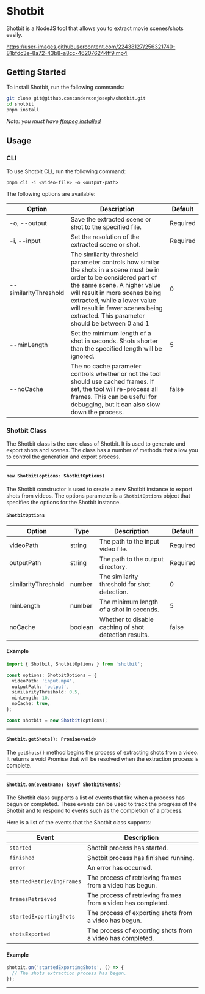 # Shotbit

Shotbit is a NodeJS tool that allows you to extract movie scenes/shots easily.

https://user-images.githubusercontent.com/22438127/256321740-81bfdc3e-8a72-43b8-a8cc-462076244ff9.mp4

## Getting Started

To install Shotbit, run the following commands:

```sh
git clone git@github.com:andersonjoseph/shotbit.git
cd shotbit
pnpm install
```

_Note: you must have [ffmpeg installed](https://ffmpeg.org/download.html)_

## Usage

### CLI

To use Shotbit CLI, run the following command:

```
pnpm cli -i <video-file> -o <output-path>
```

The following options are available:

| Option                | Description                                                                                                                                                                                                                                                                                                 | Default  |
|-----------------------| ----------------------------------------------------------------------------------------------------------------------------------------------------------------------------------------------------------------------------------------------------------------------------------------------------------- | -------- |
| -o, --output          | Save the extracted scene or shot to the specified file.                                                                                                                                                                                                                                                     | Required |
| -i, --input           | Set the resolution of the extracted scene or shot.                                                                                                                                                                                                                                                          | Required |
| --similarityThreshold | The similarity threshold parameter controls how similar the shots in a scene must be in order to be considered part of the same scene. A higher value will result in more scenes being extracted, while a lower value will result in fewer scenes being extracted. This parameter should be between 0 and 1 | 0        |
| --minLength           | Set the minimum length of a shot in seconds. Shots shorter than the specified length will be ignored.                                                                                                                                                                                                       | 5        |
| --noCache             | The no cache parameter controls whether or not the tool should use cached frames. If set, the tool will re-process all frames. This can be useful for debugging, but it can also slow down the process.                                                                                                     | false    |

### Shotbit Class

The Shotbit class is the core class of Shotbit. It is used to generate and export shots and scenes. The class has a number of methods that allow you to control the generation and export process.

---

#### `new Shotbit(options: ShotbitOptions)`

The Shotbit constructor is used to create a new Shotbit instance to export shots from videos. The options parameter is a `ShotbitOptions` object that specifies the options for the Shotbit instance.

#### `ShotbitOptions`

| Option              | Type    | Description                                           | Default  |
|---------------------| ------- | ----------------------------------------------------- | -------- |
| videoPath           | string  | The path to the input video file.                     | Required |
| outputPath          | string  | The path to the output directory.                     | Required |
| similarityThreshold | number  | The similarity threshold for shot detection.          | 0        |
| minLength           | number  | The minimum length of a shot in seconds.              | 5        |
| noCache             | boolean | Whether to disable caching of shot detection results. | false    |

#### Example

```typescript
import { Shotbit, ShotbitOptions } from 'shotbit';

const options: ShotbitOptions = {
  videoPath: 'input.mp4',
  outputPath: 'output',
  similarityThreshold: 0.5,
  minLength: 10,
  noCache: true,
};

const shotbit = new Shotbit(options);
```

---

#### `Shotbit.getShots(): Promise<void>`

The `getShots()` method begins the process of extracting shots from a video. It returns a void Promise that will be resolved when the extraction process is complete.

---

#### `Shotbit.on(eventName: keyof ShotbitEvents)`

The Shotbit class supports a list of events that fire when a process has begun or completed. These events can be used to track the progress of the Shotbit and to respond to events such as the completion of a process.

Here is a list of the events that the Shotbit class supports:

| Event                     | Description                                                  |
| ------------------------- | ------------------------------------------------------------ |
| `started`                 | Shotbit process has started.                                 |
| `finished`                | Shotbit process has finished running.                        |
| `error`                   | An error has occurred.                                       |
| `startedRetrievingFrames` | The process of retrieving frames from a video has begun.     |
| `framesRetrieved`         | The process of retrieving frames from a video has completed. |
| `startedExportingShots`   | The process of exporting shots from a video has begun.       |
| `shotsExported`           | The process of exporting shots from a video has completed.   |

#### Example

```typescript
shotbit.on('startedExportingShots', () => {
  // The shots extraction process has begun.
});
```

---
